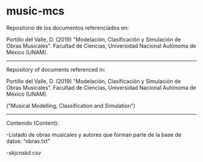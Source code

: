 # music-mcs

Repositorio de los documentos referenciados en:

Portillo del Valle, D. (2019) "Modelación, Clasificación y Simulación de Obras Musicales". Facultad de Ciencias, Universidad Nacional Autónoma de México (UNAM).

---------------------------------------

Repository of documents referenced in:

Portillo del Valle, D. (2019) "Modelación, Clasificación y Simulación de Obras Musicales". Facultad de Ciencias, Universidad Nacional Autónoma de México (UNAM).

("Musical Modelling, Classification and Simulation")
 
------------------------------------------

Contenido (Content):

-Listado de obras musicales y autores que forman parte de la base de datos: "obras.txt"

-skjcnskd.csv
